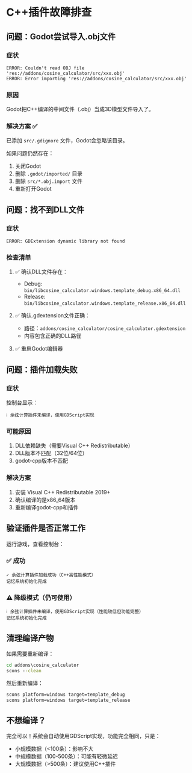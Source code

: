 # C++插件故障排查

## 问题：Godot尝试导入.obj文件

### 症状
```
ERROR: Couldn't read OBJ file 'res://addons/cosine_calculator/src/xxx.obj'
ERROR: Error importing 'res://addons/cosine_calculator/src/xxx.obj'
```

### 原因
Godot把C++编译的中间文件（.obj）当成3D模型文件导入了。

### 解决方案 ✅
已添加 `src/.gdignore` 文件，Godot会忽略该目录。

如果问题仍然存在：
1. 关闭Godot
2. 删除 `.godot/imported/` 目录
3. 删除 `src/*.obj.import` 文件
4. 重新打开Godot

## 问题：找不到DLL文件

### 症状
```
ERROR: GDExtension dynamic library not found
```

### 检查清单
1. ✅ 确认DLL文件存在：
   - Debug: `bin/libcosine_calculator.windows.template_debug.x86_64.dll`
   - Release: `bin/libcosine_calculator.windows.template_release.x86_64.dll`

2. ✅ 确认.gdextension文件正确：
   - 路径：`addons/cosine_calculator/cosine_calculator.gdextension`
   - 内容包含正确的DLL路径

3. ✅ 重启Godot编辑器

## 问题：插件加载失败

### 症状
控制台显示：
```
ℹ 余弦计算插件未编译，使用GDScript实现
```

### 可能原因
1. DLL依赖缺失（需要Visual C++ Redistributable）
2. DLL版本不匹配（32位/64位）
3. godot-cpp版本不匹配

### 解决方案
1. 安装 Visual C++ Redistributable 2019+
2. 确认编译的是x86_64版本
3. 重新编译godot-cpp和插件

## 验证插件是否正常工作

运行游戏，查看控制台：

### ✅ 成功
```
✓ 余弦计算插件加载成功（C++高性能模式）
记忆系统初始化完成
```

### ⚠️ 降级模式（仍可使用）
```
ℹ 余弦计算插件未编译，使用GDScript实现（性能较低但功能完整）
记忆系统初始化完成
```

## 清理编译产物

如果需要重新编译：

```cmd
cd addons\cosine_calculator
scons --clean
```

然后重新编译：
```cmd
scons platform=windows target=template_debug
scons platform=windows target=template_release
```

## 不想编译？

完全可以！系统会自动使用GDScript实现，功能完全相同，只是：
- 小规模数据（<100条）：影响不大
- 中规模数据（100-500条）：可能有轻微延迟
- 大规模数据（>500条）：建议使用C++插件
